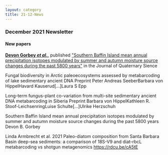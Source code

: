 ```yaml
---
layout: category
title: 21-12-News
---
```


<div class="section">
<h3 class="section-title underline">December 2021 Newsletter</h3>
</div>

<div class="intro">
<h4 class="section-title underline">New papers</h4>
<p><a href="https://onlinelibrary-wiley-com.ezproxy.its.uu.se/doi/10.1002/jqs.3390" target="_blank"><b>Devon Gorbey <i>et al.,</i></b></a> published <u>"Southern Baffin Island mean annual precipitation isotopes modulated by summer and autumn moisture source changes during the past 5800 years"</u> in the Journal of Quaternary Sience</p>

</div>

Fungal biodiversity in Arctic paleoecosystems assessed by metabarcoding of lake sedimentary ancient DNA
Preprint
Peter Andreas SeeberBarbara von HippelHavard Kauserud[...]Laura S Epp

Long-term fungus-plant co-variation from multi-site sedimentary ancient DNA metabarcoding in Siberia
Preprint
Barbara von HippelKathleen R. Stoof-LeichsenringLuise Schulte[...]Ulrike Herzschuh

Southern Baffin Island mean annual precipitation isotopes modulated by summer and autumn moisture source changes during the past 5800 years Devon B. Gorbey

Linda Armbrecht et al. 2021 Paleo-diatom composition from Santa Barbara Basin deep-sea sediments: a comparison of 18S-V9 and diat-rbcL metabarcoding vs shotgun metagenomics 
https://rdcu.be/cA5tE
